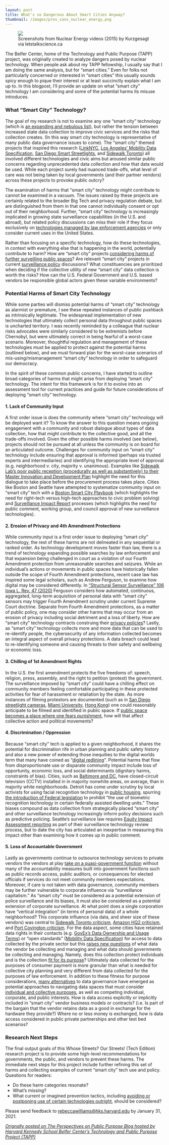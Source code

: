 ```yaml
---
layout: post
title: What's so Dangerous About Smart Cities Anyway?
thumbnail: /images/pros_cons_nuclear_energy.png
---
```


<figure>
<img src="/images/pros_cons_nuclear_energy.png">
<figcaption>Screenshots from Nuclear Energy videos (2015) by Kurzgesagt via letstalkscience.ca</figcaption>
</figure>

<div>
<p>The Belfer Center, home of the Technology and Public Purpose (TAPP) project, was originally created to analyze dangers posed by nuclear technology. When people ask about my TAPP fellowship, I usually say that I am doing the same analysis, but for “smart cities.” Even for folks not particularly concerned or interested in “smart cities” this usually sounds spicy enough to pique their interest or at least succinctly explain what I am up to. In this blogpost, I’ll provide an update on what “smart city” technology I am considering and some of the potential harms its misuse introduces. </p><h3>What “Smart City” Technology?</h3><p>The goal of my research is not to examine any one “smart city” technology (which is <a href="https://en.wikipedia.org/wiki/Smart_city#Technologies" rel="noreferrer noopener" target="_blank">an expanding and nebulous list</a>), but rather the tension between increased state data collection to improve civic services and the risks that collection creates. (In this way smart city technology is representative of many public data governance issues to come). The “smart city” themed projects that inspired this research (<a href="https://www.ny1.com/nyc/all-boroughs/politics/2019/05/09/linknyc-kiosks-surveillance-questions-about-cameras-recording-kiosks-also-losing-money" rel="noreferrer noopener" target="_blank">LinkNYC</a>, <a href="https://www.theverge.com/2020/6/8/21284490/aclu-ladot-mds-lawsuit-scooter-tracking-uber" rel="noreferrer noopener" target="_blank">Los Angeles’ Mobility Data Specification</a>, <a href="https://www.vice.com/en/article/z3vn83/streetlight-spy-cameras-have-led-to-a-massive-privacy-backlash-in-san-diego" rel="noreferrer noopener" target="_blank">San Diego Smart </a><a href="https://www.vice.com/en/article/z3vn83/streetlight-spy-cameras-have-led-to-a-massive-privacy-backlash-in-san-diego" rel="noreferrer noopener" target="_blank">Streetlights</a>, and <a href="https://privacyinternational.org/examples-abuse/1933/city-toronto-deal-sidewalk-labs-sparks-public-protests" rel="noreferrer noopener" target="_blank">Sidewalk Toronto</a>) all involved different technologies and civic aims but aroused similar public concerns regarding unprecedented data collection and how that data would be used. While each project surely had nuanced trade-offs, what level of care was not being taken by local governments (and their partner vendors) across these projects to provoke public outcry? </p><p>The examination of harms that “smart city” technology might contribute to cannot be examined in a vacuum. The issues raised by these projects are certainly related to the broader Big Tech and privacy regulation debate, but are distinguished from them in that one cannot individually consent or opt out of their neighborhood. Further, “smart city” technology is increasingly implicated in growing state surveillance capabilities (in the U.S. and abroad), but related policy discussions can miss their role if they focus exclusively on <a href="https://www.eff.org/issues/street-level-surveillance" rel="noreferrer noopener" target="_blank">technologies managed by law enforcement agencies</a> or only consider current uses in the United States.  </p><p>Rather than focusing on a specific technology, how do these technologies, in context with everything else that is happening in the world, potentially contribute to harm? How are “smart city” projects <a href="https://some-thoughts.org/robinson.html" rel="noreferrer noopener" target="_blank">considering harms of further surveilling public spaces</a>? Are relevant “smart city” projects in current <a href="https://digitalcommons.law.scu.edu/chtlj/vol36/iss5/2/" rel="noreferrer noopener" target="_blank">surveillance policy</a> discussions? What constituencies are prioritized when deciding if the collective utility of new “smart city” data collection is worth the risks? How can the U.S. Federal Government and U.S. based vendors be responsible global actors given these variable environments?  </p><h3>Potential Harms of Smart City Technology</h3><p>While some parties will dismiss potential harms of “smart city” technology as alarmist or premature, I see these repeated instances of public pushback as intrinsically legitimate. The widespread implementation of new technologies that ultimately collect personal data throughout public spaces is uncharted territory. I was recently reminded by a colleague that nuclear risks advocates were similarly considered to be extremists before Chernobyl, but were ultimately correct in being fearful of a worst-case scenario. Moreover, thoughtful regulation and management of these technologies must be applied to protect against the potential harms (outlined below), and we must forward plan for the worst-case scenarios of mis-using/mismanagement “smart city” technology in order to safeguard our democracy. </p><p>In the spirit of these common public concerns, I have started to outline broad categories of harms that might arise from deploying “smart city” technology. The intent for this framework is for it to evolve into an assessment tool for current practices and guide for future considerations of deploying  “smart city“ technology.</p><h4>1. Lack of Community Input</h4><p>A first order issue is does the community where “smart city” technology will be deployed want it? To know the answer to this question means ongoing engagement with a community and robust dialogue about types of data collection, how that might contribute to the collective good, and all the trade-offs involved. Given the other possible harms involved (see below), projects should not be pursued at all unless the community is on board for an articulated outcome. Challenges for community input on “smart city” technology include ensuring that approval is informed (perhaps via trusted experts and intermediaries) and identifying the appropriate level of approval (e.g. neighborhood v. city, majority v. unanimous). Examples like <a href="https://ir.lawnet.fordham.edu/cgi/viewcontent.cgi?article=5628&amp;context=flr" rel="noreferrer noopener" target="_blank">Sidewalk Lab’s poor public reception (procedurally as well as substantively) to their </a><a href="https://ir.lawnet.fordham.edu/cgi/viewcontent.cgi?article=5628&amp;context=flr" rel="noreferrer noopener" target="_blank">Master Innovation and Development Plan</a> highlight the need for this dialogue to take place before the procurement process takes place. Cities like Boston and Seattle have attempted to systematize community input on “smart city” tech with a <a href="https://monum.github.io/playbook/" rel="noreferrer noopener" target="_blank">Boston Smart City Playbook</a> (which highlights the need for right-tech versus high-tech approaches to civic problem solving) and <a href="https://www.seattle.gov/tech/initiatives/privacy/surveillance-technologies/about-surveillance-" rel="noreferrer noopener" target="_blank">Surveillance Impact Report</a> processes (which highlights the need for public comment, working group, and council approval of new surveillance technologies).  </p><h4>2. Erosion of Privacy and 4th Amendment Protections </h4><p>While community input is a first order issue to deploying “smart city” technology, the rest of these harms are not delineated in any sequential or ranked order. As technology development moves faster than law, there is a trend of technology expanding possible searches by law enforcement and that expansion being challenged in court as a violation of our Fourth Amendment protection from unreasonable searches and seizures. While an individual’s actions or movements in public spaces have historically fallen outside the scope of Fourth Amendment protections, recent case law has inspired some legal scholars, such as Andrew Ferguson, to examine how digital may be considered differently. In <a href="https://ilr.law.uiowa.edu/print/volume-106/structural-sensor-surveillance/" rel="noreferrer noopener" target="_blank">“Structural Sensor Surveillance” 106 Iowa L. Rev. 47 (2020)</a> Ferguson considers how automated, continuous, aggregated, long-term acquisition of personal data with “smart city” sensors may trigger Fourth Amendment scrutiny under current Supreme Court doctrine. Separate from Fourth Amendment protections, as a matter of public policy, one may consider other harms that may occur from an erosion of privacy including social detriment and a loss of liberty. How are “smart city” technology contracts construing their <a href="https://www.eff.org/deeplinks/2017/09/linknyc-improves-privacy-policy-yet-problems-remain" rel="noreferrer noopener" target="_blank">privacy policies</a>? Lastly, as “smart city” technology collects more and more data that can be used to re-identify people, the cybersecurity of any information collected becomes an integral aspect of overall privacy protections. A data breach could lead to re-identifying someone and causing threats to their safety and wellbeing or economic loss.</p><h4>3. Chilling of 1st Amendment Rights </h4><p>In the U.S. the first amendment protects the five freedoms of: speech, religion, press, assembly, and the right to petition (protest) the government. The surveillance imposed by “smart city” could have a chilling effect on community members feeling comfortable participating in these protected activities for fear of harassment or retaliation by the state. As more instances of filming protestors are documented (such as in <a href="https://www.voiceofsandiego.org/topics/government/police-used-smart-streetlight-footage-to-investigate-protesters/" rel="noreferrer noopener" target="_blank">San Diego streetlight cameras</a>, <a href="https://www.voiceofsandiego.org/topics/government/police-used-smart-streetlight-footage-to-investigate-protesters/" rel="noreferrer noopener" target="_blank">Miami University</a>, <a href="https://www.nytimes.com/2019/07/26/technology/hong-kong-protests-facial-recognition-surveillance.html" rel="noreferrer noopener" target="_blank">Hong Kong</a>) one could reasonably anticipate to be filmed and identified in public space. If <a href="https://www-jstor-org.ezp-prod1.hul.harvard.edu/stable/pdf/41426920.pdf?refreqid=excelsior%3A9bf6bcf37caa21d52b3c663494968f17" rel="noreferrer noopener" target="_blank">public space becomes a place where one fears punishment</a>, how will that affect collective action and political movements?</p><h4>4. Discrimination / Oppression </h4><p>Because “smart city” tech is applied to a given neighborhood, it shares the potential for discrimination rife in urban planning and public safety history and also a new power of extending those inequities to the digital worlds term that many have coined as “<a href="https://en.wikipedia.org/wiki/Digital_redlining" rel="noreferrer noopener" target="_blank">digital redlining</a>”. Potential harms that flow from disproportionate use or disparate community impact include loss of opportunity, economic loss, and social determinants (dignitary harms, constraints of bias). Cities, such as <a href="https://cnsmaryland.org/2020/11/19/police-cameras-disproportionately-surveil-nonwhite-areas-of-dc-and-baltimore-cns-finds/" rel="noreferrer noopener" target="_blank">Baltimore and DC</a>, have closed-circuit television (CCTV) installed in in majority nonwhite areas, on average, than in majority white neighborhoods. Detroit has come under scrutiny by local activists for using facial recognition technology in <a href="https://www.nytimes.com/2019/09/24/us/politics/facial-recognition-technology-housing.html" rel="noreferrer noopener" target="_blank">public housing</a>, spurring <a href="https://www.congress.gov/bill/116th-congress/house-bill/4008/text?r=11&amp;s=1" rel="noreferrer noopener" target="_blank">the introduction of Federal legislation</a> to prohibit “the use of biometric recognition technology in certain federally assisted dwelling units.” These biases compound as data collection from strategically placed “smart city” and other surveillance technology increasingly inform policy decisions such as predictive policing. Seattle’s surveillance law requires <a href="https://www.seattle.gov/tech/initiatives/privacy/surveillance-technologies/additional-surveillance-reports" rel="noreferrer noopener" target="_blank">Equity Impact Assessment reporting</a> as part of their surveillance technology review process, but to date the city has articulated an inexpertise in measuring this impact other than examining how it comes up in public comment.  </p><h4>5. Loss of Accountable Government </h4><p>Lastly as governments continue to outsource technology services to private vendors the vendors at play <a href="https://www.resite.org/stories/bianca-wylie-on-the-critical-design-process-of-democracy-in-smart-cities" rel="noreferrer noopener" target="_blank">take on a quasi-government function</a> without many of the accountability measures built into government functions such as public records access, public auditors, or consequences for elected officials if services do not meet community members expectations. Moreover, if care is not taken with data governance, community members may be further vulnerable to corporate influence via “surveillance capitalism.” As “smart city” must be considered as a potential extension of police surveillance and its biases, it must also be considered as a potential extension of corporate surveillance. At what point does a single corporation have “vertical integration” (in terms of personal data) of a whole neighborhood? This corporate influence (via data, and sheer size of these vendors) was central to <a href="https://ir.lawnet.fordham.edu/cgi/viewcontent.cgi?article=5628&amp;context=flr" rel="noreferrer noopener" target="_blank">Sidewalk Toronto criticism</a>, <a href="https://www.forbes.com/sites/victoriapavlova/2018/11/08/in-amazons-competition-for-hq2-was-data-the-ultimate-goal/?sh=12e3d37bd039" rel="noreferrer noopener" target="_blank">Amazon HQ2 criticism</a>, and <a href="http://data.baltimoresun.com/news/port-covington/" rel="noreferrer noopener" target="_blank">Port Covington criticism</a>. For the data aspect, some cities have retained data rights in their contacts (e.g. <a href="https://labs.centerforgov.org/data-governance/data-ownership/" rel="noreferrer noopener" target="_blank">GovEx’s Data Ownership and Usage Terms</a>) or “open standards” (<a href="https://www.openmobilityfoundation.org/about-mds/" rel="noreferrer noopener" target="_blank">Mobility Data Specification</a>) for access to data collected by the private sector but this <a href="https://triangulator.org/blog/local-power-digital-policing/" rel="noreferrer noopener" target="_blank">raises new questions</a> of what data the vendor be collecting and managing and what data should governments be collecting and managing. Namely, does this collection protect individuals and is the collection <a href="https://journals.sagepub.com/doi/10.1177/016555159502100204" rel="noreferrer noopener" target="_blank">fit for its purpose</a>? Ultimately data collected for the purposes of consumer payment is more granular than what is needed for collective city planning and very different from data collected for the purposes of law enforcement. In addition to these fitness for purpose considerations, <a href="https://foundation.mozilla.org/en/initiatives/data-futures/data-for-empowerment/#10-data-governance-approaches-explored" rel="noreferrer noopener" target="_blank">many alternatives</a> to data governance have emerged as potential approaches to navigating data spaces that must consider <a href="https://papers.ssrn.com/sol3/papers.cfm?abstract_id=3727562" rel="noreferrer noopener" target="_blank">individual and collective purposes</a>, as well as competing individual, corporate, and public interests. How is data access explicitly or implicitly included in “smart city” vendor business models or contracts? (i.e. Is part of the bargain that the vendor retains data as a good in exchange for the hardware they provide?) Where no or less money is exchanged, how is data access considered in public private partnerships and other test bed scenarios? </p><h3>Research Next Steps</h3><p paraeid="{858a171d-f3c8-4d68-b61d-0f2661c3c3cf}{1}" paraid="42">The final output goals of this Whose Streets? Our Streets! (Tech Edition) research project is to provide some high-level recommendations for governments, the public, and vendors to prevent these harms. The immediate next steps for this project include further refining this set of harms and collecting examples of current “smart city” tech use and policy. Questions for readers:  </p><ul><li paraeid="{858a171d-f3c8-4d68-b61d-0f2661c3c3cf}{19}" paraid="44">Do these harm categories resonate?  </li><li paraeid="{858a171d-f3c8-4d68-b61d-0f2661c3c3cf}{19}" paraid="44">What’s missing?  </li><li paraeid="{858a171d-f3c8-4d68-b61d-0f2661c3c3cf}{33}" paraid="46">What current or imagined prevention tactics, including <a href="https://www.aclum.org/en/campaigns/press-pause-face-surveillance" rel="noreferrer noopener" target="_blank">avoiding or postponing use of certain technologies outright</a>, should be considered?  </li></ul><p paraeid="{858a171d-f3c8-4d68-b61d-0f2661c3c3cf}{49}" paraid="48">Please send feedback to <a href="mailto:rebeccawilliams@hks.harvard.edu" rel="noreferrer noopener" target="_blank">rebeccawilliams@hks.harvard.edu</a> by January 31, 2021.</p></div>

_[Orignally posted on The Perspectives on Public Purpose Blog hosted by Harvard Kennedy School Belfer Center’s Technology and Public Purpose Project (TAPP)](https://www.belfercenter.org/publication/whats-so-dangerous-about-smart-cities-anyway)_


